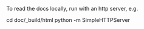 

To read the docs locally, run with an http server, e.g.

cd doc/_build/html
python -m SimpleHTTPServer